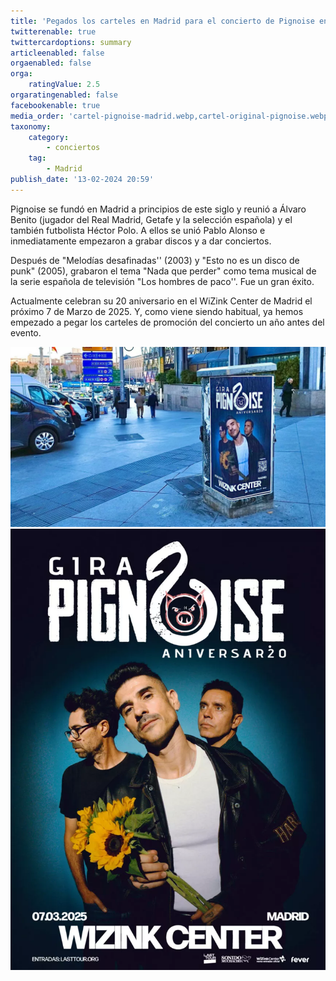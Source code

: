 ```yaml
---
title: 'Pegados los carteles en Madrid para el concierto de Pignoise en 2025'
twitterenable: true
twittercardoptions: summary
articleenabled: false
orgaenabled: false
orga:
    ratingValue: 2.5
orgaratingenabled: false
facebookenable: true
media_order: 'cartel-pignoise-madrid.webp,cartel-original-pignoise.webp'
taxonomy:
    category:
        - conciertos
    tag:
        - Madrid
publish_date: '13-02-2024 20:59'
---
```


Pignoise se fundó en Madrid a principios de este siglo y reunió a Álvaro Benito (jugador del Real Madrid, Getafe y la selección española) y el también futbolista Héctor Polo. A ellos se  unió Pablo Alonso e inmediatamente empezaron a grabar discos y a dar conciertos.

Después de "Melodías desafinadas'' (2003) y "Esto no es un disco de punk" (2005), grabaron el tema "Nada que perder" como tema musical de la serie española de televisión "Los hombres de paco''. Fue un gran éxito.

Actualmente celebran su 20 aniversario en el WiZink Center de Madrid el próximo 7 de Marzo de 2025. Y, como viene siendo habitual, ya hemos empezado a pegar los carteles de promoción del concierto un año antes del evento.

![cartel-pignoise-madrid](cartel-pignoise-madrid.webp "cartel del concierto de Pignoise pegado en una caseta de Madrid")
![cartel-original-pignoise](cartel-original-pignoise.webp "cartel original pignoise")